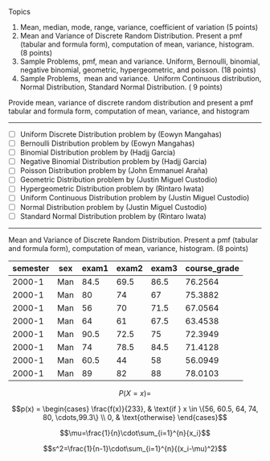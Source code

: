 
Topics   
1. Mean, median, mode, range, variance, coefficient of variation (5 points)  
2. Mean and Variance of Discrete Random Distribution. Present a pmf (tabular and formula form), computation of mean, variance, histogram. (8 points)  
3. Sample Problems, pmf, mean and variance. Uniform, Bernoulli, binomial, negative binomial, geometric, hypergeometric, and poisson. (18 points)  
4. Sample Problems,  mean and variance.  Uniform Continuous distribution, Normal Distribution, Standard Normal Distribution. ( 9 points)


Provide mean, variance of discrete random distribution and present a pmf tabular and formula form, computation of mean, variance, and histogram

---

- [ ] Uniform Discrete Distribution problem by (Eowyn Mangahas)
- [ ] Bernoulli Distribution problem by (Eowyn Mangahas)
- [ ] Binomial Distribution problem by (Hadjj Garcia)
- [ ] Negative Binomial Distribution problem by (Hadjj Garcia)
- [ ] Poisson Distribution problem by (John Emmanuel Araña)
- [ ] Geometric Distribution problem by (Justin Miguel Custodio)
- [ ] Hypergeometric Distribution problem by (Rintaro Iwata)
- [ ] Uniform Continuous Distribution problem by (Justin Miguel Custodio)
- [ ] Normal Distribution problem by (Justin Miguel Custodio)
- [ ] Standard Normal Distribution problem by (Rintaro Iwata)

---

Mean and Variance of Discrete Random Distribution. Present a pmf (tabular and formula form), computation of mean, variance, histogram. (8 points)  

| semester | sex | exam1 | exam2 | exam3 | course_grade |
| -------- | --- | ----- | ----- | ----- | ------------ |
| 2000-1   | Man | 84.5  | 69.5  | 86.5  | 76.2564      |
| 2000-1   | Man | 80    | 74    | 67    | 75.3882      |
| 2000-1   | Man | 56    | 70    | 71.5  | 67.0564      |
| 2000-1   | Man | 64    | 61    | 67.5  | 63.4538      |
| 2000-1   | Man | 90.5  | 72.5  | 75    | 72.3949      |
| 2000-1   | Man | 74    | 78.5  | 84.5  | 71.4128      |
| 2000-1   | Man | 60.5  | 44    | 58    | 56.0949      |
| 2000-1   | Man | 89    | 82    | 88    | 78.0103      |




$$P(X=x)=$$

$$p(x) = \begin{cases} \frac{f(x)}{233}, & \text{if } x \in \{56, 60.5, 64, 74, 80, \cdots,99.3\} \\ 0, & \text{otherwise} \end{cases}$$


$$\mu=\frac{1}{n}\cdot\sum_{i=1}^{n}{x_i}$$

$$s^2=\frac{1}{n-1}\cdot\sum_{i=1}^{n}{(x_i-\mu)^2}$$